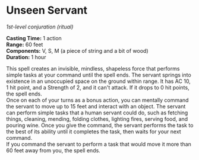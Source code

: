 # Unseen Servant 
_1st-level conjuration (ritual)_ 

**Casting Time:** 1 action    
**Range:** 60 feet    
**Components:** V, S, M (a piece of string and a bit of wood)    
**Duration:** 1 hour 

This spell creates an invisible, mindless, shapeless force that performs simple tasks at your command until the spell ends. The servant springs into existence in an unoccupied space on the ground within range. It has AC 10, 1 hit point, and a Strength of 2, and it can't attack. If it drops to 0 hit points, the spell ends.    
Once on each of your turns as a bonus action, you can mentally command the servant to move up to 15 feet and interact with an object. The servant can perform simple tasks that a human servant could do, such as fetching things, cleaning, mending, folding clothes, lighting fires, serving food, and pouring wine. Once you give the command, the servant performs the task to the best of its ability until it completes the task, then waits for your next command.    
If you command the servant to perform a task that would move it more than 60 feet away from you, the spell ends.
